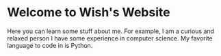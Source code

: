 # Welcome to Wish's Website
 <link href="style.css" rel="stylesheet"></link>

Here you can learn some stuff about me. For example, I am a curious and relaxed person
I have some experience in computer science. My favorite language to code in is Python. 
